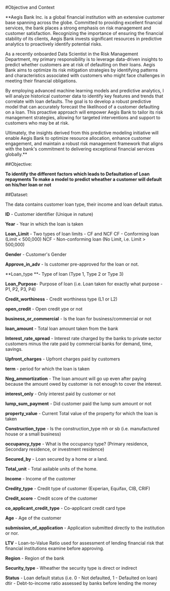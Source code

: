 #Objective and Context

**Aegis Bank Inc. is a global financial institution with an extensive customer base spanning across the globe. Committed to providing excellent financial services, the bank places a strong emphasis on risk management and customer satisfaction. Recognizing the importance of ensuring the financial stability of its clients, Aegis Bank invests significant resources in predictive analytics to proactively identify potential risks.

As a recently onboarded Data Scientist in the Risk Management Department, my primary responsibility is to leverage data-driven insights to predict whether customers are at risk of defaulting on their loans. Aegis Bank aims to optimize its risk mitigation strategies by identifying patterns and characteristics associated with customers who might face challenges in meeting their financial obligations.

By employing advanced machine learning models and predictive analytics, I will analyze historical customer data to identify key features and trends that correlate with loan defaults. The goal is to develop a robust predictive model that can accurately forecast the likelihood of a customer defaulting on a loan. This proactive approach will empower Aegis Bank to tailor its risk management strategies, allowing for targeted interventions and support to customers who may be at risk.

Ultimately, the insights derived from this predictive modeling initiative will enable Aegis Bank to optimize resource allocation, enhance customer engagement, and maintain a robust risk management framework that aligns with the bank's commitment to delivering exceptional financial services globally.**

##Objective:

**To identify the different factors which leads to Defaultation of Loan repayments
To make a model to predict wheather a customer will default on his/her loan or not**

##Dataset:

The data contains customer loan type, their income and loan default status.

**ID** - Customer identifier (Unique in nature)

**Year** - Year in which the loan is taken

**Loan_Limit** - Two types of loan limits - CF and NCF CF - Conforming loan (Limit < 500,000) NCF - Non-conforming loan (No Limit, i.e. Limit > 500,000)

**Gender** - Customer's Gender

**Approve_in_adv** - Is customer pre-approved for the loan or not.

**Loan_type **- Type of loan (Type 1, Type 2 or Type 3)

**Loan_Purpose**- Purpose of loan (i.e. Loan taken for exactly what purpose - P1, P2, P3, P4)

**Credit_worthiness** - Credit worthiness type (L1 or L2)

**open_credit** - Open credit ype or not

**business_or_commercial** - Is the loan for business/commercial or not

**loan_amount** - Total loan amount taken from the bank

**Interest_rate_spread** - Interest rate charged by the banks to private sector customers minus the rate paid by commercial banks for demand, time, savings.

**Upfront_charges** - Upfront charges paid by customers

**term** - period for which the loan is taken

**Neg_ammortization** - The loan amount will go up even after paying because the amount owed by customer is not enough to cover the interest.

**interest_only** - Only interest paid by customer or not

**lump_sum_payment** - Did customer paid the lump sum amount or not

**property_value** - Current Total value of the property for which the loan is taken

**Construction_type** - Is the construction_type mh or sb (i.e. manufactured house or a small business)

**occupancy_type** - What is the occupancy type? (Primary residence, Secondary residence, or investment residence)

**Secured_by** - Loan secured by a home or a land.

**Total_unit** - Total aailable units of the home.

**Income** - Income of the customer

**Credity_type** - Credit type of customer (Experian, Equifax, CIB, CRIF)

**Credit_score** - Credit score of the customer

**co_applicant_credit_type** - Co-applicant credit card type

**Age** - Age of the customer

**submission_of_application** - Application submitted directly to the institution or nor.

**LTV** - Loan-to-Value Ratio used for assessment of lending financial risk that financial institutions examine before approving.

**Region** - Region of the bank

**Security_type** - Wheather the security type is direct or indirect

**Status** - Loan default status (i.e. 0 - Not defaulted, 1 - Defaulted on loan) dtir - Debt-to-income ratio assessed by banks before lending the money
